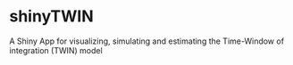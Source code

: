 # shinyTWIN
A Shiny App for visualizing, simulating and estimating the
Time-Window of integration (TWIN) model

